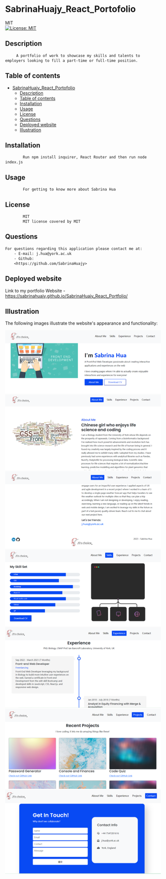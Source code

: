 # SabrinaHuajy_React_Portofolio
MIT<br>[![License: MIT](https://img.shields.io/badge/License-MIT-yellow.svg)](https://opensource.org/licenses/MIT)
## Description 
         A portfolio of work to showcase my skills and talents to employers looking to fill a part-time or full-time position.
## Table of contents
- [SabrinaHuajy\_React\_Portofolio](#sabrinahuajy_react_portofolio)
  - [Description](#description)
  - [Table of contents](#table-of-contents)
  - [Installation](#installation)
  - [Usage](#usage)
  - [License](#license)
  - [Questions](#questions)
  - [Deployed website](#deployed-website)
  - [Illustration](#illustration)
## Installation
            Run npm install inquirer, React Router and then run node index.js
## Usage 
            For getting to know more about Sabrina Hua
## License
            MIT
            MIT license covered by MIT      
## Questions
    For questions regarding this application please contact me at:
        - E-mail: j.hua@york.ac.uk
        - Github:
        <https://github.com/SabrinaHuajy>

## Deployed website
Link to my portfolio Website - https://sabrinahuajy.github.io/SabrinaHuajy_React_Portfolio/

## Illustration
The following images illustrate the website's appearance and functionality:
<br>

<img src="./src/Images/screenshots/screenshot1.PNG" alt="screenshot of webpage interface1">
<img src="./src/Images/screenshots/screenshot2.PNG" alt="screenshot of webpage interface2">
<img src="./src/Images/screenshots/screenshot3.PNG" alt="screenshot of webpage interface3">
<img src="./src/Images/screenshots/screenshot4.PNG" alt="screenshot of webpage interface4">
<img src="./src/Images/screenshots/screenshot5.PNG" alt="screenshot of webpage interface5">
<img src="./src/Images/screenshots/screenshot6.PNG" alt="screenshot of webpage interface6">
<img src="./src/Images/screenshots/screenshot7.PNG" alt="screenshot of webpage interface7">